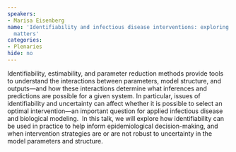 ```yaml
---
speakers:
- Marisa Eisenberg
name: 'Identifiability and infectious disease interventions: exploring when uncertainty
  matters'
categories:
- Plenaries
hide: no
---
```

Identifiability, estimability, and parameter reduction methods provide tools to understand the interactions between parameters, model structure, and outputs—and how these interactions determine what inferences and predictions are possible for a given system. In particular, issues of identifiability and uncertainty can affect whether it is possible to select an optimal intervention—an important question for applied infectious disease and biological modeling.  In this talk, we will explore how identifiability can be used in practice to help inform epidemiological decision-making, and when intervention strategies are or are not robust to uncertainty in the model parameters and structure.
